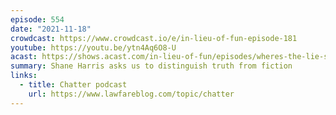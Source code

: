 ```yaml
---
episode: 554
date: "2021-11-18"
crowdcast: https://www.crowdcast.io/e/in-lieu-of-fun-episode-181
youtube: https://youtu.be/ytn4Aq6O8-U
acast: https://shows.acast.com/in-lieu-of-fun/episodes/wheres-the-lie-shane-harris
summary: Shane Harris asks us to distinguish truth from fiction
links:
  - title: Chatter podcast
    url: https://www.lawfareblog.com/topic/chatter
---
```

